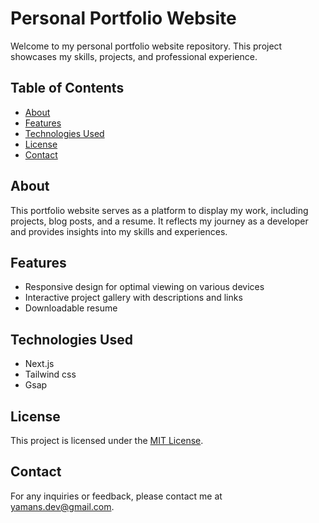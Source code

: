 # Personal Portfolio Website

Welcome to my personal portfolio website repository. This project showcases my skills, projects, and professional experience.

## Table of Contents

- [About](#about)
- [Features](#features)
- [Technologies Used](#technologies-used)
- [License](#license)
- [Contact](#contact)

## About

This portfolio website serves as a platform to display my work, including projects, blog posts, and a resume. It reflects my journey as a developer and provides insights into my skills and experiences.

## Features

- Responsive design for optimal viewing on various devices
- Interactive project gallery with descriptions and links
- Downloadable resume

## Technologies Used

- Next.js
- Tailwind css
- Gsap

## License

This project is licensed under the [MIT License](LICENSE).

## Contact

For any inquiries or feedback, please contact me at [yamans.dev@gmail.com](mailto:yamans.dev@gmail.com).
